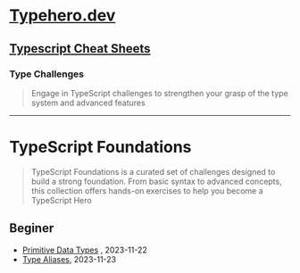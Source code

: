# [Typehero.dev](https://typehero.dev)

## [Typescript Cheat Sheets](https://github.com/xam1dullo/typehero/blob/main/Typescript%20Cheat%20Sheets/)

### Type Challenges

> Engage in TypeScript challenges to strengthen your grasp of the type system and advanced features

---

# TypeScript Foundations

> TypeScript Foundations is a curated set of challenges designed to build a strong foundation. From basic syntax to advanced concepts, this collection offers hands-on exercises to help you become a TypeScript Hero

## Beginer

- [Primitive Data Types](https://github.com/xam1dullo/typehero/blob/main/challenges/primitive-data-types/prompt.md) , 2023-11-22
- [Type Aliases](https://github.com/xam1dullo/typehero/blob/main/challenges/type-aliases/prompt.md), 2023-11-23
